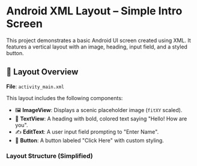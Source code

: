 # Android XML Layout – Simple Intro Screen

This project demonstrates a basic Android UI screen created using XML. It features a vertical layout with an image, heading, input field, and a styled button.

## 📄 Layout Overview

**File**: `activity_main.xml`

This layout includes the following components:

- 🖼 **ImageView**: Displays a scenic placeholder image (`fitXY` scaled).
- 📝 **TextView**: A heading with bold, colored text saying "Hello! How are you".
- ✍ **EditText**: A user input field prompting to "Enter Name".
- 🔘 **Button**: A button labeled "Click Here" with custom styling.

### Layout Structure (Simplified)

